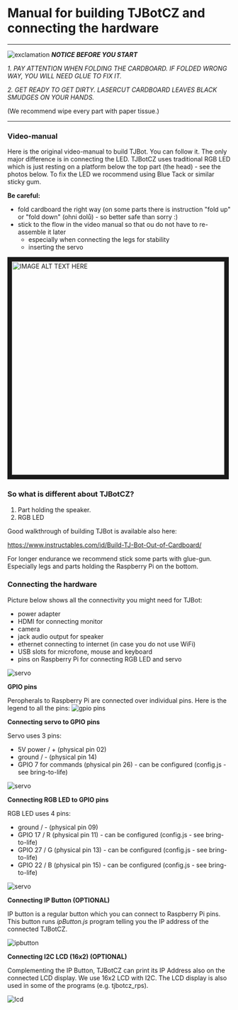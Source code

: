 # Manual for building TJBotCZ and connecting the hardware

---
![exclamation](https://raw.githubusercontent.com/tjbotcz/manuals/master/images/exclamation.png) _**NOTICE BEFORE YOU START**_ 

 _1. PAY ATTENTION WHEN FOLDING THE CARDBOARD. IF FOLDED WRONG WAY, YOU WILL NEED GLUE TO FIX IT._
 
 _2. GET READY TO GET DIRTY. LASERCUT CARDBOARD LEAVES BLACK SMUDGES ON YOUR HANDS._

(We recommend wipe every part with paper tissue.)

---

### Video-manual
Here is the original video-manual to build TJBot. You can follow it. The only major difference is in connecting the LED. TJBotCZ uses traditional RGB LED which is just resting on a platform below the top part (the head) - see the photos below. To fix the LED we rocommend using Blue Tack or similar sticky gum.

**Be careful:**
* fold cardboard the right way (on some parts there is instruction "fold up" or "fold down" (ohni dolů) - so better safe than sorry :)
* stick to the flow in the video manual so that ou do not have to re-assemble it later
  * especially when connecting the legs for stability
  * inserting the servo


<a href="http://www.youtube.com/watch?feature=player_embedded&v=bLt3Cf2Ui3o" target="_blank"><img src="http://img.youtube.com/vi/bLt3Cf2Ui3o/0.jpg" alt="IMAGE ALT TEXT HERE" width="480" border="10" /></a>

### So what is different about TJBotCZ?

1. Part holding the speaker.
2. RGB LED

Good walkthrough of building TJBot is available also here:

https://www.instructables.com/id/Build-TJ-Bot-Out-of-Cardboard/

For longer endurance we recommend stick some parts with glue-gun. Especially legs and parts holding the Raspberry Pi on the bottom.

### Connecting the hardware

Picture below shows all the connectivity you might need for TJBot:
* power adapter
* HDMI for connecting monitor
* camera
* jack audio output for speaker
* ethernet connecting to internet (in case you do not use WiFi)
* USB slots for microfone, mouse and keyboard
* pins on Raspberry Pi for connecting RGB LED and servo

![servo](https://raw.githubusercontent.com/tjbotcz/manuals/master/images/rpi-connect.jpg)


**GPIO pins**

Peropherals to Raspberry Pi are connected over individual pins. Here is the legend to all the pins:
![gpio pins](https://raw.githubusercontent.com/tjbotcz/manuals/master/images/rpi_pins.png)


**Connecting servo to GPIO pins**

Servo uses 3 pins:
* 5V power / + (physical pin 02)
* ground / - (physical pin 14)
* GPIO 7 for commands (physical pin 26) - can be configured (config.js - see bring-to-life)


![servo](https://raw.githubusercontent.com/tjbotcz/manuals/master/images/hw-servo.jpg)


**Connecting RGB LED to GPIO pins**

RGB LED uses 4 pins:
* ground / - (physical pin 09)
* GPIO 17 / R (physical pin 11) - can be configured (config.js - see bring-to-life)
* GPIO 27 / G (physical pin 13) - can be configured (config.js - see bring-to-life)
* GPIO 22 / B (physical pin 15) - can be configured (config.js - see bring-to-life)

![servo](https://raw.githubusercontent.com/tjbotcz/manuals/master/images/hw-rgbled.jpg)

**Connecting IP Button (OPTIONAL)**

IP button is a regular button which you can connect to Raspberry Pi pins. This button runs _ipButton.js_ program telling you the IP address of the connected TJBotCZ. 

![ipbutton](https://github.com/tjbotcz/manuals/raw/master/images/hw_ipbutton.jpg)

**Connecting I2C LCD (16x2) (OPTIONAL)**

Complementing the IP Button, TJBotCZ can print its IP Address also on the connected LCD display. We use 16x2 LCD with I2C.
The LCD display is also used in some of the programs (e.g. tjbotcz_rps).

![lcd](https://raw.githubusercontent.com/tjbotcz/manuals/master/images/hw_lcd.jpg)



